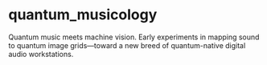 # quantum_musicology
Quantum music meets machine vision. Early experiments in mapping sound to quantum image grids—toward a new breed of quantum-native digital audio workstations.

